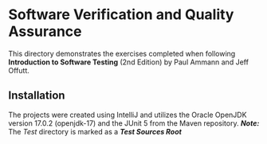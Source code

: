# Software Verification and Quality Assurance
This directory demonstrates the exercises completed when following **Introduction to Software Testing** (2nd Edition) by Paul Ammann and Jeff Offutt.

## Installation
The projects were created using IntelliJ and utilizes the Oracle OpenJDK version 17.0.2 (openjdk-17) and the JUnit 5 from the Maven repository. ***Note:*** The *Test* directory is marked as a ***Test Sources Root***
